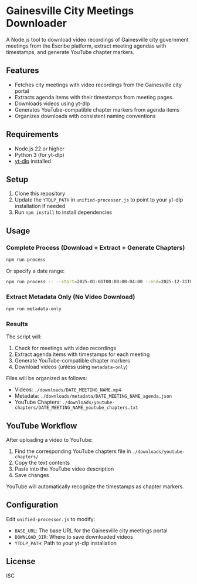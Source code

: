 # Gainesville City Meetings Downloader

A Node.js tool to download video recordings of Gainesville city government meetings from the Escribe platform, extract meeting agendas with timestamps, and generate YouTube chapter markers.

## Features

- Fetches city meetings with video recordings from the Gainesville city portal
- Extracts agenda items with their timestamps from meeting pages
- Downloads videos using yt-dlp
- Generates YouTube-compatible chapter markers from agenda items
- Organizes downloads with consistent naming conventions

## Requirements

- Node.js 22 or higher
- Python 3 (for yt-dlp)
- [yt-dlp](https://github.com/yt-dlp/yt-dlp) installed

## Setup

1. Clone this repository
2. Update the `YTDLP_PATH` in `unified-processor.js` to point to your yt-dlp installation if needed
3. Run `npm install` to install dependencies

## Usage

### Complete Process (Download + Extract + Generate Chapters)

```bash
npm run process
```

Or specify a date range:

```bash
npm run process -- --start=2025-01-01T00:00:00-04:00 --end=2025-12-31T00:00:00-04:00
```

### Extract Metadata Only (No Video Download)

```bash
npm run metadata-only
```

### Results

The script will:
1. Check for meetings with video recordings
2. Extract agenda items with timestamps for each meeting
3. Generate YouTube-compatible chapter markers
4. Download videos (unless using `metadata-only`)

Files will be organized as follows:
- Videos: `./downloads/DATE_MEETING_NAME.mp4`
- Metadata: `./downloads/metadata/DATE_MEETING_NAME_agenda.json`
- YouTube Chapters: `./downloads/youtube-chapters/DATE_MEETING_NAME_youtube_chapters.txt`

## YouTube Workflow

After uploading a video to YouTube:
1. Find the corresponding YouTube chapters file in `./downloads/youtube-chapters/`
2. Copy the text contents
3. Paste into the YouTube video description
4. Save changes

YouTube will automatically recognize the timestamps as chapter markers.

## Configuration

Edit `unified-processor.js` to modify:

- `BASE_URL`: The base URL for the Gainesville city meetings portal
- `DOWNLOAD_DIR`: Where to save downloaded videos
- `YTDLP_PATH`: Path to your yt-dlp installation

## License

ISC
